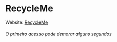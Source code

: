 # RecycleMe


Website: <a href="https://recycle-me.herokuapp.com/#/home" target="_blank"> RecycleMe</a>
<h6>O primeiro acesso pode demorar alguns segundos</h6>
